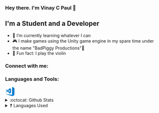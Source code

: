 ### Hey there. I'm Vinay C Paul 👋

## I'm a Student and a Developer

- 🔭 I’m currently learning whatever I can
- 🎮 I make games using the Unity game engine in my spare time under the name "BadPiggy Productions"🐷
- 🎻 Fun fact: I play the violin

### Connect with me:


### Languages and Tools:

<img align="left" alt="Visual Studio Code" width="30px" src="https://raw.githubusercontent.com/github/explore/80688e429a7d4ef2fca1e82350fe8e3517d3494d/topics/visual-studio-code/visual-studio-code.png" />
<br/>
<br/>
<details>
  <summary>:octocat: Github Stats</summary>
  <img alt="VCP's github stats" align="left" src="https://github-readme-stats.vercel.app/api?username=VCP-dev&&show_icons=true&title_color=ffffff&icon_color=bb2acf&text_color=daf7dc&bg_color=151515">
</details>
<details>
  <summary>❓ Languages Used</summary>
<img src ="https://github-readme-stats.vercel.app/api/top-langs/?username=VCP-dev&theme=dark&hide_langs_below%20=%201" />
</details>




